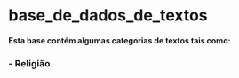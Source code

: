 # base_de_dados_de_textos

#### Esta base contém algumas categorias de textos tais como:
### - Religião
